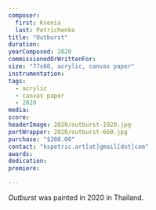 ```yaml
---
composer:
  first: Ksenia
  last: Petrichenko
title: "Outburst"
duration:
yearComposed: 2020
commissionedOrWrittenFor:
size: "77x80, acrylic, canvas paper"
instrumentation:
tags:
  - acrylic
  - canvas paper
  - 2020
media:
score:
headerImage: 2020/outburst-1920.jpg
portWrapper: 2020/outburst-660.jpg
purchase: "$200.00"
contact: "kspetric.art[at]gmail[dot]com"
awards:
dedication:
premiere:

---
```

*Outburst* was painted in 2020 in Thailand.
<br><Br>
